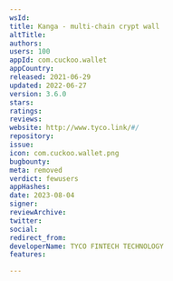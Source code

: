 ```yaml
---
wsId: 
title: Kanga - multi-chain crypt wall
altTitle: 
authors: 
users: 100
appId: com.cuckoo.wallet
appCountry: 
released: 2021-06-29
updated: 2022-06-27
version: 3.6.0
stars: 
ratings: 
reviews: 
website: http://www.tyco.link/#/
repository: 
issue: 
icon: com.cuckoo.wallet.png
bugbounty: 
meta: removed
verdict: fewusers
appHashes: 
date: 2023-08-04
signer: 
reviewArchive: 
twitter: 
social: 
redirect_from: 
developerName: TYCO FINTECH TECHNOLOGY
features: 

---
```


